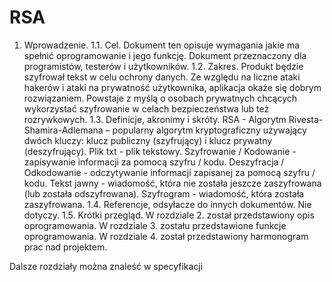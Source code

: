 # RSA

1. Wprowadzenie.
1.1. Cel.
Dokument ten opisuje wymagania jakie ma spełnić oprogramowanie i jego funkcję.
Dokument przeznaczony dla programistów, testerów i użytkowników.
1.2. Zakres.
Produkt będzie szyfrował tekst w celu ochrony danych.  Ze względu na liczne ataki hakerów i ataki na prywatność użytkownika, aplikacja okaże się dobrym rozwiązaniem.
Powstaje z myślą o osobach prywatnych chcących wykorzystać szyfrowanie w celach bezpieczeństwa lub też rozrywkowych.
1.3. Definicje, akronimy i skróty.
RSA - Algorytm Rivesta-Shamira-Adlemana – popularny algorytm kryptograficzny używający dwóch kluczy: klucz publiczny (szyfrujący) i klucz prywatny (deszyfrujący).
Plik txt - plik tekstowy.
Szyfrowanie / Kodowanie - zapisywanie informacji za pomocą szyfru / kodu.
Deszyfracja / Odkodowanie - odczytywanie informacji zapisanej za pomocą szyfru / kodu.
Tekst jawny - wiadomość, która nie została jeszcze zaszyfrowana (lub została odszyfrowana).
Szyfrogram - wiadomość, która została zaszyfrowana.
1.4. Referencje, odsyłacze do innych dokumentów.
Nie dotyczy.
1.5. Krótki przegląd.
W rozdziale 2. został przedstawiony opis oprogramowania.
W rozdziale 3. zostału przedstawione funkcje oprogramowania.
W rozdziale 4. został przedstawiony harmonogram prac nad projektem.

Dalsze rozdziały można znaleść w specyfikacji
